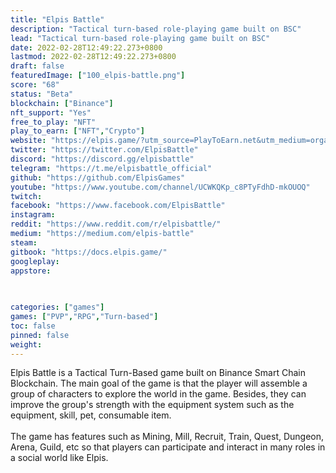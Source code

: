 ```yaml
---
title: "Elpis Battle"
description: "Tactical turn-based role-playing game built on BSC"
lead: "Tactical turn-based role-playing game built on BSC"
date: 2022-02-28T12:49:22.273+0800
lastmod: 2022-02-28T12:49:22.273+0800
draft: false
featuredImage: ["100_elpis-battle.png"]
score: "68"
status: "Beta"
blockchain: ["Binance"]
nft_support: "Yes"
free_to_play: "NFT"
play_to_earn: ["NFT","Crypto"]
website: "https://elpis.game/?utm_source=PlayToEarn.net&utm_medium=organic&utm_campaign=gamepage"
twitter: "https://twitter.com/ElpisBattle"
discord: "https://discord.gg/elpisbattle"
telegram: "https://t.me/elpisbattle_official"
github: "https://github.com/ElpisGames"
youtube: "https://www.youtube.com/channel/UCWKQKp_c8PTyFdhD-mkOUOQ"
twitch: 
facebook: "https://www.facebook.com/ElpisBattle"
instagram: 
reddit: "https://www.reddit.com/r/elpisbattle/"
medium: "https://medium.com/elpis-battle"
steam: 
gitbook: "https://docs.elpis.game/"
googleplay: 
appstore: 

  
    
categories: ["games"]
games: ["PVP","RPG","Turn-based"]
toc: false
pinned: false
weight: 
---
```

Elpis Battle is a Tactical Turn-Based game built on Binance Smart Chain Blockchain. The main goal of the game is that the player will assemble a group of characters to explore the world in the game. Besides, they can improve the group's strength with the equipment system such as the equipment, skill, pet, consumable item. <br> <br> The game has features such as Mining, Mill, Recruit, Train, Quest, Dungeon, Arena, Guild, etc so that players can participate and interact in many roles in a social world like Elpis.